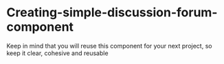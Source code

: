# Creating-simple-discussion-forum-component
Keep in mind that you will reuse this component for your next project, so keep it clear, cohesive and reusable
